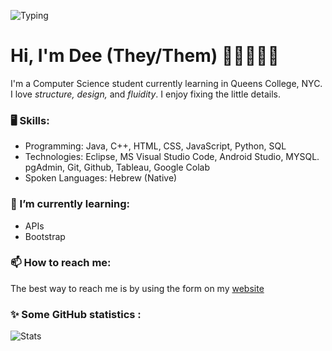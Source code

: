 ![Typing](https://readme-typing-svg.herokuapp.com/?color=%236233F7&width=600&size=26&multiline=true&lines=git+config+user.name+"@davlsb"+;)


# Hi, I'm Dee (They/Them) 👋🏻👨🏻‍💻

I'm a Computer Science student currently learning in Queens College, NYC.  <br />
I love _structure, design,_ and _fluidity_. I enjoy fixing the little details.

### 🖥 Skills:
- Programming: Java, C++, HTML, CSS, JavaScript, Python, SQL
- Technologies: Eclipse, MS Visual Studio Code, Android Studio, MYSQL. pgAdmin, Git, Github, Tableau, Google Colab
- Spoken Languages: Hebrew (Native)

### 🌱 I’m currently learning:
- APIs
- Bootstrap

### 📫 How to reach me:
The best way to reach me is by using the form on my [website](https://deedev.dev)

### ✨ Some GitHub statistics :
![Stats](https://github-readme-stats.vercel.app/api?username=davlsb&show_icons=true&theme=buefy)

<!--
**davlsb/davlsb** is a ✨ _special_ ✨ repository because its `README.md` (this file) appears on your GitHub profile.

Here are some ideas to get you started:

- 🔭 I’m currently working on ...
- 🌱 I’m currently learning ...
- 👯 I’m looking to collaborate on ...
- 🤔 I’m looking for help with ...
- 💬 Ask me about ...
- 📫 How to reach me: ...
- 😄 Pronouns: ...
- ⚡ Fun fact: ...

-->
